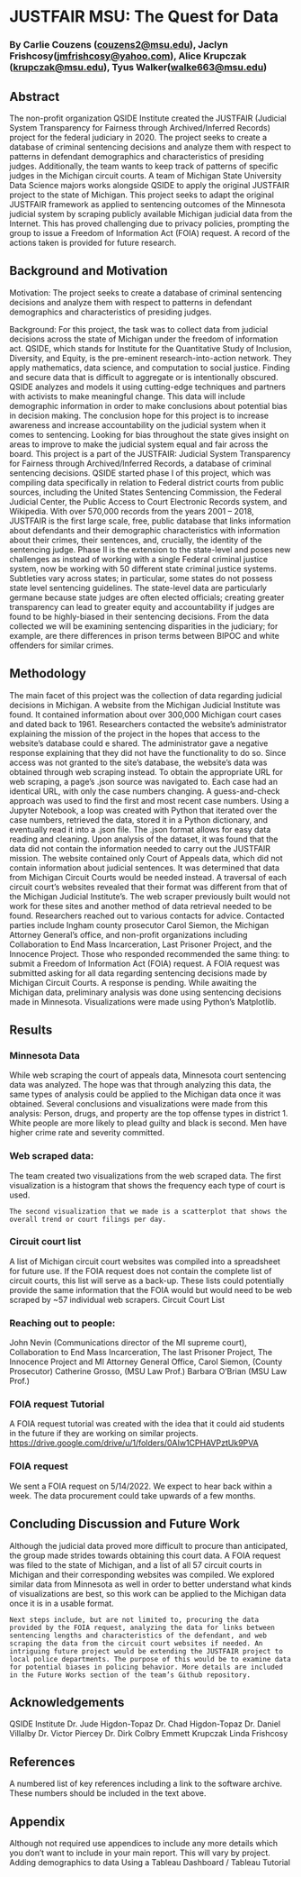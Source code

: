 # JUSTFAIR MSU: The Quest for Data
### By Carlie Couzens (couzens2@msu.edu), Jaclyn Frishcosy(jmfrishcosy@yahoo.com), Alice Krupczak (krupczak@msu.edu), Tyus Walker(walke663@msu.edu)
 
## Abstract
The non-profit organization QSIDE Institute created the JUSTFAIR (Judicial System Transparency for Fairness through Archived/Inferred Records) project for the federal judiciary in 2020. The project seeks to create a database of criminal sentencing decisions and analyze them with respect to patterns in defendant demographics and characteristics of presiding judges. Additionally, the team wants to keep track of patterns of specific judges in the Michigan circuit courts. A team of Michigan State University Data Science majors works alongside QSIDE to apply the original JUSTFAIR project to the state of Michigan. This project seeks to adapt the original JUSTFAIR framework as applied to sentencing outcomes of the Minnesota judicial system by scraping publicly available Michigan judicial data from the Internet. This has proved challenging due to privacy policies, prompting the group to issue a Freedom of Information Act (FOIA) request. A record of the actions taken is provided for future research. 
 
## Background and Motivation

Motivation: The project seeks to create a database of criminal sentencing decisions and analyze them with respect to patterns in defendant demographics and characteristics of presiding judges.
 
Background: For this project, the task was to collect data from judicial decisions across the state of Michigan under the freedom of information act. QSIDE, which stands for Institute for the Quantitative Study of Inclusion, Diversity, and Equity, is the pre-eminent research-into-action network. They apply mathematics, data science, and computation to social justice. Finding and secure data that is difficult to aggregate or is intentionally obscured. QSIDE analyzes and models it using cutting-edge techniques and partners with activists to make meaningful change. This data will include demographic information in order to make conclusions about potential bias in decision making. The conclusion hope for this project is to increase awareness and increase accountability on the judicial system when it comes to sentencing. Looking for bias throughout the state gives insight on areas to improve to make the judicial system equal and fair across the board. This project is a part of the JUSTFAIR: Judicial System Transparency for Fairness through Archived/Inferred Records, a database of criminal sentencing decisions. QSIDE started phase I of this project, which was compiling data specifically in relation to Federal district courts from public sources, including the United States Sentencing Commission, the Federal Judicial Center, the Public Access to Court Electronic Records system, and Wikipedia. With over 570,000 records from the years 2001 – 2018, JUSTFAIR is the first large scale, free, public database that links information about defendants and their demographic characteristics with information about their crimes, their sentences, and, crucially, the identity of the sentencing judge. Phase II is the extension to the state-level and poses new challenges as instead of working with a single Federal criminal justice system, now be working with 50 different state criminal justice systems. Subtleties vary across states; in particular, some states do not possess state level sentencing guidelines. The state-level data are particularly germane because state judges are often elected officials; creating greater transparency can lead to greater equity and accountability if judges are found to be highly-biased in their sentencing decisions. From the data collected we will be examining sentencing disparities in the judiciary; for example, are there differences in prison terms between BIPOC and white offenders for similar crimes.

 
## Methodology
The main facet of this project was the collection of data regarding judicial decisions in Michigan. A website from the Michigan Judicial Institute was found. It contained information about over 300,000 Michigan court cases and dated back to 1961. Researchers contacted the website’s administrator explaining the mission of the project in the hopes that access to the website’s database could e shared. The administrator gave a negative response explaining that they did not have the functionality to do so.
Since access was not granted to the site’s database, the website’s data was obtained through web scraping instead. 
To obtain the appropriate URL for web scraping, a page’s .json source was navigated to. Each case had an identical URL, with only the case numbers changing. A guess-and-check approach was used to find the first and most recent case numbers. Using a Jupyter Notebook, a loop was created with Python that iterated over the case numbers, retrieved the data, stored it in a Python dictionary, and eventually read it into a .json file. The .json format allows for easy data reading and cleaning.
Upon analysis of the dataset, it was found that the data did not contain the information needed to carry out the JUSTFAIR mission. The website contained only Court of Appeals data, which did not contain information about judicial sentences. It was determined that data from Michigan Circuit Courts would be needed instead.
A traversal of each circuit court’s websites revealed that their format was different from that of the Michigan Judicial Institute’s. The web scraper previously built would not work for these sites and another method of data retrieval needed to be found.
Researchers reached out to various contacts for advice. Contacted parties include Ingham county prosecutor Carol Siemon, the Michigan Attorney General’s office, and non-profit organizations including Collaboration to End Mass Incarceration, Last Prisoner Project, and the Innocence Project. Those who responded recommended the same thing: to submit a Freedom of Information Act (FOIA) request. A FOIA request was submitted asking for all data regarding sentencing decisions made by Michigan Circuit Courts. A response is pending.
While awaiting the Michigan data, preliminary analysis was done using sentencing decisions made in Minnesota. Visualizations were made using Python’s Matplotlib. 
 
## Results


### Minnesota Data
While web scraping the court of appeals data, Minnesota court sentencing data was analyzed. The hope was that through analyzing this data, the same types of analysis could be applied to the Michigan data once it was obtained. Several conclusions and visualizations were made from this analysis:
Person, drugs, and property are the top offense types in district 1.
White people are more likely to plead guilty and black is second.
Men have higher crime rate and severity committed.
 
 
 
 
 
 
 
 
 
 
 
 
### Web scraped data:
 
 
 
 
 
 
 
 
 
 
 
 
 
 
 
 
 
 
 
 
 
 
 
 
 
 
 
 
 
The team created two visualizations from the web scraped data. The first visualization is a histogram that shows the frequency each type of court is used. 
 

	The second visualization that we made is a scatterplot that shows the overall trend or court filings per day.

### Circuit court list
A list of Michigan circuit court websites was compiled into a spreadsheet for future use. If the FOIA request does not contain the complete list of circuit courts, this list will serve as a back-up. These lists could potentially provide the same information that the FOIA would but would need to be web scraped by ~57 individual web scrapers.
Circuit Court List

### Reaching out to people:
John Nevin (Communications director of the MI supreme court),
Collaboration to End Mass Incarceration, 
The last Prisoner Project, 
The Innocence Project and 
MI Attorney General Office,
Carol Siemon, (County Prosecutor)
Catherine Grosso, (MSU Law Prof.)
Barbara O’Brian (MSU Law Prof.)
 
### FOIA request Tutorial
A FOIA request tutorial was created with the idea that it could aid students in the future if they are working on similar projects.
https://drive.google.com/drive/u/1/folders/0AIw1CPHAVPztUk9PVA
 
### FOIA request
 We sent a FOIA request on 5/14/2022. We expect to hear back within a week. The data procurement could take upwards of a few months.
 
## Concluding Discussion and Future Work
Although the judicial data proved more difficult to procure than anticipated, the group made strides towards obtaining this court data. A FOIA request was filed to the state of Michigan, and a list of all 57 circuit courts in Michigan and their corresponding websites was compiled. We explored similar data from Minnesota as well in order to better understand what kinds of visualizations are best, so this work can be applied to the Michigan data once it is in a usable format.
	
	Next steps include, but are not limited to, procuring the data provided by the FOIA request, analyzing the data for links between sentencing lengths and characteristics of the defendant, and web scraping the data from the circuit court websites if needed. An intriguing future project would be extending the JUSTFAIR project to local police departments. The purpose of this would be to examine data for potential biases in policing behavior. More details are included in the Future Works section of the team’s Github repository.

 
## Acknowledgements
QSIDE Institute
Dr. Jude Higdon-Topaz
Dr. Chad Higdon-Topaz
Dr. Daniel Villalby
Dr. Victor Piercey
Dr. Dirk Colbry
Emmett Krupczak
Linda Frishcosy
 
## References
A numbered list of key references including a link to the software archive. These numbers should be included in the text above.
 
## Appendix
Although not required use appendices to include any more details which you don’t want to include in your main report. This will vary by project.
	Adding demographics to data
	Using a Tableau Dashboard / Tableau Tutorial
